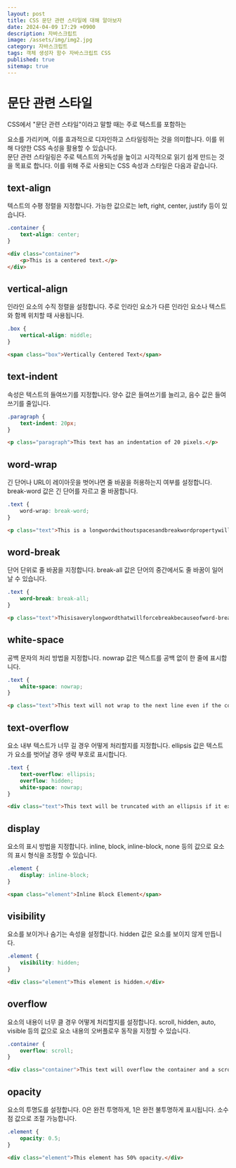 ```yaml
---
layout: post
title: CSS 문단 관련 스타일에 대해 알아보자
date: 2024-04-09 17:29 +0900
description: 자바스크립트
image: /assets/img/img2.jpg
category: 자바스크립트
tags: 객체 생성자 함수 자바스크립트 CSS
published: true
sitemap: true
---
```


# 문단 관련 스타일
CSS에서 "문단 관련 스타일"이라고 말할 때는 주로 텍스트를 포함하는 <p> 요소를 가리키며, 이를 효과적으로 디자인하고 스타일링하는 것을 의미합니다. 이를 위해 다양한 CSS 속성을 활용할 수 있습니다.<br>
문단 관련 스타일링은 주로 텍스트의 가독성을 높이고 시각적으로 읽기 쉽게 만드는 것을 목표로 합니다. 이를 위해 주로 사용되는 CSS 속성과 스타일은 다음과 같습니다.


## text-align
텍스트의 수평 정렬을 지정합니다. 가능한 값으로는 left, right, center, justify 등이 있습니다.
````css
.container {
    text-align: center;
}
````
````html
<div class="container">
    <p>This is a centered text.</p>
</div>
````

## vertical-align
인라인 요소의 수직 정렬을 설정합니다. 주로 인라인 요소가 다른 인라인 요소나 텍스트와 함께 위치할 때 사용됩니다.
````css
.box {
    vertical-align: middle;
}
````
````html
<span class="box">Vertically Centered Text</span>
````

## text-indent
속성은 텍스트의 들여쓰기를 지정합니다. 양수 값은 들여쓰기를 늘리고, 음수 값은 들여쓰기를 줄입니다.
````css
.paragraph {
    text-indent: 20px;
}
````
````html
<p class="paragraph">This text has an indentation of 20 pixels.</p>
````

## word-wrap
긴 단어나 URL이 레이아웃을 벗어나면 줄 바꿈을 허용하는지 여부를 설정합니다. break-word 값은 긴 단어를 자르고 줄 바꿈합니다.
````css
.text {
    word-wrap: break-word;
}
````
````html
<p class="text">This is a longwordwithoutspacesandbreakwordpropertywillbreakthisword.</p>
````

## word-break
단어 단위로 줄 바꿈을 지정합니다. break-all 값은 단어의 중간에서도 줄 바꿈이 일어날 수 있습니다.
````css
.text {
    word-break: break-all;
}
````
````html
<p class="text">Thisisaverylongwordthatwillforcebreakbecauseofword-breakproperty.</p>
````

## white-space
공백 문자의 처리 방법을 지정합니다. nowrap 값은 텍스트를 공백 없이 한 줄에 표시합니다.
````css
.text {
    white-space: nowrap;
}
````
````html
<p class="text">This text will not wrap to the next line even if the container is narrower.</p>
````

## text-overflow
요소 내부 텍스트가 너무 길 경우 어떻게 처리할지를 지정합니다. ellipsis 값은 텍스트가 요소를 벗어날 경우 생략 부호로 표시합니다.
````css
.text {
    text-overflow: ellipsis;
    overflow: hidden;
    white-space: nowrap;
}
````
````html
<div class="text">This text will be truncated with an ellipsis if it exceeds the container's width.</div>
````

## display
요소의 표시 방법을 지정합니다. inline, block, inline-block, none 등의 값으로 요소의 표시 형식을 조정할 수 있습니다.
````css
.element {
    display: inline-block;
}
````
````html
<span class="element">Inline Block Element</span>
````

## visibility
요소를 보이거나 숨기는 속성을 설정합니다. hidden 값은 요소를 보이지 않게 만듭니다.
````css
.element {
    visibility: hidden;
}
````
````html
<div class="element">This element is hidden.</div>
````

## overflow
요소의 내용이 너무 클 경우 어떻게 처리할지를 설정합니다. scroll, hidden, auto, visible 등의 값으로 요소 내용의 오버플로우 동작을 지정할 수 있습니다.
````css
.container {
    overflow: scroll;
}
````
````html
<div class="container">This text will overflow the container and a scrollbar will be added.</div>
````

## opacity
요소의 투명도를 설정합니다. 0은 완전 투명하게, 1은 완전 불투명하게 표시됩니다. 소수점 값으로 조절 가능합니다.
````css
.element {
    opacity: 0.5;
}
````
````html
<div class="element">This element has 50% opacity.</div>
````